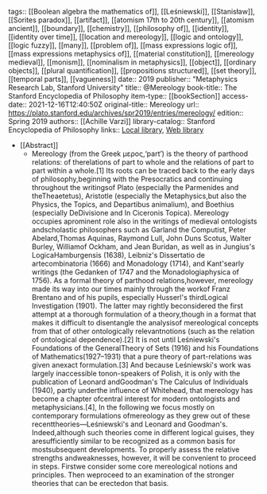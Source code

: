 tags:: [[Boolean algebra the mathematics of]], [[Leśniewski]], [[Stanisław]], [[Sorites paradox]], [[artifact]], [[atomism 17th to 20th century]], [[atomism ancient]], [[boundary]], [[chemistry]], [[philosophy of]], [[identity]], [[identity over time]], [[location and mereology]], [[logic and ontology]], [[logic fuzzy]], [[many]], [[problem of]], [[mass expressions logic of]], [[mass expressions metaphysics of]], [[material constitution]], [[mereology medieval]], [[monism]], [[nominalism in metaphysics]], [[object]], [[ordinary objects]], [[plural quantification]], [[propositions structured]], [[set theory]], [[temporal parts]], [[vagueness]]
date:: 2019
publisher:: "Metaphysics Research Lab, Stanford University"
title:: @Mereology
book-title:: The Stanford Encyclopedia of Philosophy
item-type:: [[bookSection]]
access-date:: 2021-12-16T12:40:50Z
original-title:: Mereology
url:: https://plato.stanford.edu/archives/spr2019/entries/mereology/
edition:: Spring 2019
authors:: [[Achille Varzi]]
library-catalog:: Stanford Encyclopedia of Philosophy
links:: [Local library](zotero://select/library/items/A5L2VNB6), [Web library](https://www.zotero.org/users/6520516/items/A5L2VNB6)

- [[Abstract]]
	- Mereology (from the Greek μερος,‘part’) is the theory of parthood relations: of therelations of part to whole and the relations of part to part within a whole.[1] Its roots can be traced back to the early days of philosophy,beginning with the Presocratics and continuing throughout the writingsof Plato (especially the Parmenides and theTheaetetus), Aristotle (especially the Metaphysics,but also the Physics, the Topics, and Departibus animalium), and Boethius (especially DeDivisione and In Ciceronis Topica). Mereology occupies aprominent role also in the writings of medieval ontologists andscholastic philosophers such as Garland the Computist, Peter Abelard,Thomas Aquinas, Raymond Lull, John Duns Scotus, Walter Burley, Williamof Ockham, and Jean Buridan, as well as in Jungius's LogicaHamburgensis (1638), Leibniz's Dissertatio de artecombinatoria (1666) and Monadology (1714), and Kant'searly writings (the Gedanken of 1747 and the Monadologiaphysica of 1756). As a formal theory of parthood relations,however, mereology made its way into our times mainly through the workof Franz Brentano and of his pupils, especially Husserl's thirdLogical Investigation (1901). The latter may rightly beconsidered the first attempt at a thorough formulation of a theory,though in a format that makes it difficult to disentangle the analysisof mereological concepts from that of other ontologically relevantnotions (such as the relation of ontological dependence).[2] It is not until Leśniewski's Foundations of the GeneralTheory of Sets (1916) and his Foundations of Mathematics(1927–1931) that a pure theory of part-relations was given anexact formulation.[3] And because Leśniewski's work was largely inaccessible tonon-speakers of Polish, it is only with the publication of Leonard andGoodman's The Calculus of Individuals (1940), partly underthe influence of Whitehead, that mereology has become a chapter ofcentral interest for modern ontologists and metaphysicians.[4], In the following we focus mostly on contemporary formulations ofmereology as they grew out of these recenttheories—Leśniewski's and Leonard and Goodman's. Indeed,although such theories come in different logical guises, they aresufficiently similar to be recognized as a common basis for mostsubsequent developments. To properly assess the relative strengths andweaknesses, however, it will be convenient to proceed in steps. Firstwe consider some core mereological notions and principles. Then weproceed to an examination of the stronger theories that can be erectedon that basis.